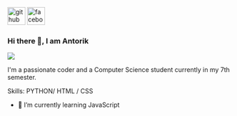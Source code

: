 [<img src='https://cdn.jsdelivr.net/npm/simple-icons@3.0.1/icons/github.svg' alt='github' height='40'>](https://github.com/muntakaAntorik)  [<img src='https://cdn.jsdelivr.net/npm/simple-icons@3.0.1/icons/facebook.svg' alt='facebook' height='40'>](https://www.facebook.com/m.antorik)  

### Hi there 👋, I am Antorik
![](https://scontent.xx.fbcdn.net/v/t1.15752-9/462646742_938196231497431_4442112207005572324_n.jpg?stp=dst-jpg_p480x480&_nc_cat=104&ccb=1-7&_nc_sid=0024fc&_nc_ohc=r408cyUpa3AQ7kNvgFDWRXl&_nc_ad=z-m&_nc_cid=0&_nc_zt=23&_nc_ht=scontent.xx&_nc_gid=AsEslBnefyiNzj7NK-FjVDB&oh=03_Q7cD1QHWY30dxD0CyWrMApn1pOryrQ2y1fWxIZ08ahPNKV-ANw&oe=67474C24)

I'm a passionate coder and a Computer Science student currently in my 7th semester.

Skills: PYTHON/ HTML / CSS

- 🌱 I’m currently learning JavaScript 



